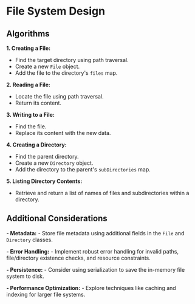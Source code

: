 # File System Design

## Algorithms

**1. Creating a File:**

- Find the target directory using path traversal.
- Create a new `File` object.
- Add the file to the directory's `files` map.

**2. Reading a File:**

- Locate the file using path traversal.
- Return its content.

**3. Writing to a File:**

- Find the file.
- Replace its content with the new data.

**4. Creating a Directory:**

- Find the parent directory.
- Create a new `Directory` object.
- Add the directory to the parent's `subDirectories` map.

**5. Listing Directory Contents:**

- Retrieve and return a list of names of files and subdirectories within a directory.

## Additional Considerations

**- Metadata:** - Store file metadata using additional fields in the `File` and `Directory` classes.

**- Error Handling:** - Implement robust error handling for invalid paths, file/directory existence checks, and resource constraints.

**- Persistence:** - Consider using serialization to save the in-memory file system to disk.

**- Performance Optimization:** - Explore techniques like caching and indexing for larger file systems.
